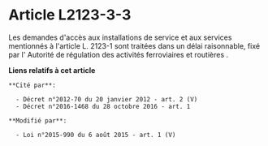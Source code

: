 # Article L2123-3-3

Les demandes d'accès aux installations de service et aux services mentionnés à l'article L. 2123-1 sont traitées dans un
délai raisonnable, fixé par l'     Autorité de régulation des activités ferroviaires et routières .

**Liens relatifs à cet article**

	**Cité par**:

	  - Décret n°2012-70 du 20 janvier 2012 - art. 2 (V)
	  - Décret n°2016-1468 du 28 octobre 2016 - art. 1

	**Modifié par**:

	  - Loi n°2015-990 du 6 août 2015 - art. 1 (V)
